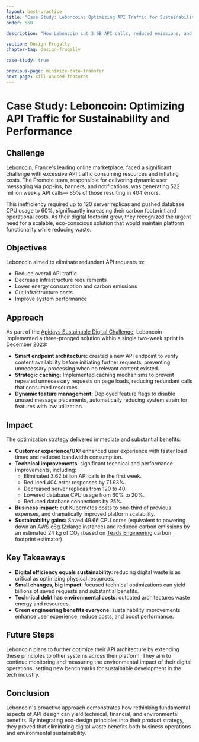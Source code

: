```yaml
---
layout: best-practice
title: "Case Study: Leboncoin: Optimizing API Traffic for Sustainability and Performance"
order: 560

description: "How Leboncoin cut 3.6B API calls, reduced emissions, and boosted performance through sustainable engineering practices."

section: Design Frugally
chapter-tag: design-frugally

case-study: true

previous-page: minimize-data-transfer
next-page: kill-unused-features
---
```


# Case Study: Leboncoin: Optimizing API Traffic for Sustainability and Performance

## Challenge

[Leboncoin](https://www.leboncoin.fr/), France's leading online marketplace, faced a significant challenge with excessive API traffic consuming resources and inflating costs. The Promote team, responsible for delivering dynamic user messaging via pop-ins, banners, and notifications, was generating 522 million weekly API calls— 85% of those resulting in 404 errors.

This inefficiency required up to 120 server replicas and pushed database CPU usage to 60%, significantly increasing their carbon footprint and operational costs. As their digital footprint grew, they recognized the urgent need for a scalable, eco-conscious solution that would maintain platform functionality while reducing waste.

## Objectives

Leboncoin aimed to eliminate redundant API requests to:

- Reduce overall API traffic
- Decrease infrastructure requirements
- Lower energy consumption and carbon emissions
- Cut infrastructure costs
- Improve system performance

## Approach

As part of the [Apidays Sustainable Digital Challenge](https://www.apidays.global/sustainable-digital-challenge/), Leboncoin implemented a three-pronged solution within a single two-week sprint in December 2023:

- **Smart endpoint architecture:** created a new API endpoint to verify content availability before initiating further requests, preventing unnecessary processing when no relevant content existed.
- **Strategic caching:** Implemented caching mechanisms to prevent repeated unnecessary requests on page loads, reducing redundant calls that consumed resources.
- **Dynamic feature management:** Deployed feature flags to disable unused message placements, automatically reducing system strain for features with low utilization.

## Impact

The optimization strategy delivered immediate and substantial benefits:

- **Customer experience/UX:** enhanced user experience with faster load times and reduced bandwidth consumption.
- **Technical improvements**: significant technical and performance improvements, including:
    - Eliminated 3.62 billion API calls in the first week.
    - Reduced 404 error responses by 71.93%.
    - Decreased server replicas from 120 to 40.
    - Lowered database CPU usage from 60% to 20%.
    - Reduced database connections by 25%.
- **Business impact:** cut Kubernetes costs to one-third of previous expenses, and dramatically improved platform scalability.
- **Sustainability gains:** Saved 49.66 CPU cores (equivalent to powering down an AWS c6g.12xlarge instance) and reduced carbon emissions by an estimated 24 kg of CO₂ (based on [Teads Engineering](https://engineering.teads.com/sustainability/carbon-footprint-estimator-for-aws-instances/) carbon footprint estimator)

## Key Takeaways

- **Digital efficiency equals sustainability**: reducing digital waste is as critical as optimizing physical resources.
- **Small changes, big impact**: focused technical optimizations can yield billions of saved requests and substantial benefits.
- **Technical debt has environmental costs**: outdated architectures waste energy and resources.
- **Green engineering benefits everyone**: sustainability improvements enhance user experience, reduce costs, and boost performance.

## Future Steps

Leboncoin plans to further optimize their API architecture by extending these principles to other systems across their platform. They aim to continue monitoring and measuring the environmental impact of their digital operations, setting new benchmarks for sustainable development in the tech industry.

## Conclusion

Leboncoin's proactive approach demonstrates how rethinking fundamental aspects of API design can yield technical, financial, and environmental benefits. By integrating eco-design principles into their product strategy, they proved that eliminating digital waste benefits both business operations and environmental sustainability.